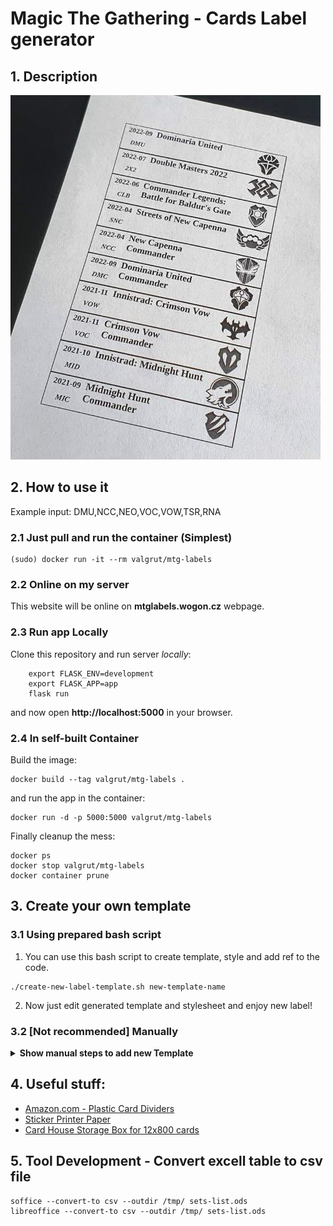 # Magic The Gathering - Cards Label generator

## 1. Description

![](additional-data/printed-labels2.jpg)

## 2. How to use it

Example input: DMU,NCC,NEO,VOC,VOW,TSR,RNA

### 2.1 Just pull and run the container (Simplest)
```
(sudo) docker run -it --rm valgrut/mtg-labels
```

### 2.2 Online on my server
This website will be online on **mtglabels.wogon.cz** webpage.

### 2.3 Run app Locally
Clone this repository and run server *locally*:
```
    export FLASK_ENV=development
    export FLASK_APP=app
    flask run
```

and now open **http://localhost:5000** in your browser.

### 2.4 In self-built Container
Build the image:
```
docker build --tag valgrut/mtg-labels .
```

and run the app in the container:
```
docker run -d -p 5000:5000 valgrut/mtg-labels
```

Finally cleanup the mess:
```
docker ps
docker stop valgrut/mtg-labels
docker container prune
```


## 3. Create your own template
### 3.1 Using prepared bash script

1. You can use this bash script to create template, style and add ref to the code.
```
./create-new-label-template.sh new-template-name
```

2. Now just edit generated template and stylesheet and enjoy new label!


### 3.2 [Not recommended] Manually
<details><summary><b>Show manual steps to add new Template</b></summary>
<p>
<pre>
Important note 1: Keep an eye on the naming of the files and of the added lines in the code!
- 'label\_type' in app.py must match the html form '\<option value='
- 'label\_type\_name' in app.py must match template and stylesheet file names

1. Copy and modify your copy of the template file in templates/
```bash
cp templates/small-labels-default-template.html templates/NEW-LABEL-OPTION-STYLE-NAME-template.html
vim templates/NEW-LABEL-OPTION-STYLE-NAME-template.html
```

2. Copy and modify your copy of the stylesheet file in static/
```bash
cp static/small-labels-default.css static/NEW-LABEL-OPTION-STYLE-NAME.css
vim static/NEW-LABEL-OPTION-STYLE-NAME.css
```

3. Add option into the html form in the 'index.html' file
```html
<option value="NEW_LABEL_OPTION_STYLE">New label style name</option>
```

4. Add 'elif' lines into the 'app.py'
```python
elif label_type == "NEW_LABEL_OPTION_STYLE_NAME":
    label_type_name = "NEW-LABEL-OPTION-STYLE-NAME"
```

Which is passed into the files path later in the code.
```
    html_label_template = label_type_name+"-template.html"
    css_label_style = "static/"+label_type_name+".css
```
</pre>
</p>
</details>


## 4. Useful stuff:
- [Amazon.com - Plastic Card Dividers](https://www.amazon.com/Plastic-Dividers-Baseball-Trading-Divider/dp/B09H2XSCFT/ref=sr_1_11?crid=3PQKODNJAT4SL&keywords=BCW%2BTall%2BTrading%2BCard%2BDividers%2B-%2B50%2Bct&qid=1663061447&sprefix=bcw%2Btall%2Btrading%2Bcard%2Bdividers%2B-%2B50%2Bct%2B%2Caps%2C290&sr=8-11&th=1)
- [Sticker Printer Paper](https://www.amazon.com/dp/B06XZS3L5F/)
- [Card House Storage Box for 12x800 cards](https://www.amazon.com/Card-House-Storage-Box-800-Count/dp/B01M3YVUDR/ref=sr_1_14?crid=3PQKODNJAT4SL&keywords=BCW+Tall+Trading+Card+Dividers+-+50+ct&qid=1663061447&sprefix=bcw+tall+trading+card+dividers+-+50+ct+%2Caps%2C290&sr=8-14)


## 5. Tool Development - Convert excell table to csv file
```
soffice --convert-to csv --outdir /tmp/ sets-list.ods
libreoffice --convert-to csv --outdir /tmp/ sets-list.ods
```
